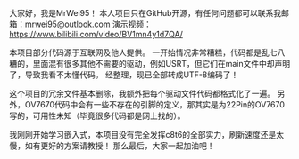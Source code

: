 大家好，我是MrWei95！
本人项目只在GitHub开源，有任何问题都可以联系我邮箱：mrwei95@outlook.com
演示视频：https://www.bilibili.com/video/BV1mn4y1d7QA/

本项目部分代码源于互联网及他人提供。
一开始情况非常糟糕，代码都是乱七八糟的，里面混有很多其他不需要的驱动，例如USRT，但它们在main文件中却声明了，导致我看不太懂代码。
经整理，现已全部转成UTF-8编码了！

这个项目的冗余文件基本删除，我额外把每个驱动文件代码都格式化了一遍。
另外，OV7670代码中会有一些不存在的引脚的定义，那其实是为22Pin的OV7670写的，可用性未知（毕竟很多代码都是网上找的）。

我刚刚开始学习嵌入式，本项目没有完全发挥c8t6的全部实力，刷新速度还是太慢，如有更好的方案请教授！
那么最后，大家一起加油吧！
